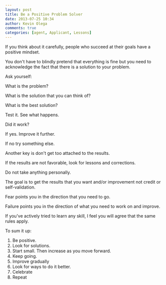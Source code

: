 ```yaml
---
layout: post
title: Be a Positive Problem Solver
date: 2013-07-25 10:34
author: Kevin Olega
comments: true
categories: [agent, Applicant, Lessons]
---
```

If you think about it carefully, people who succeed at their goals have a positive mindset.

You don't have to blindly pretend that everything is fine but you need to acknowledge the fact that there is a solution to your problem.

Ask yourself:

What is the problem?

What is the solution that you can think of?

What is the best solution?

Test it. See what happens.

Did it work?

If yes. Improve it further. 

If no try something else.

Another key is don't get too attached to the results.

If the results are not favorable, look for lessons and corrections.

Do not take anything personally. 

The goal is to get the results that you want and/or improvement not credit or self-validation.

Fear points you in the direction that you need to go. 

Failure points you in the direction of what you need to work on and improve.

If you've actively tried to learn any skill, I feel you will agree that the same rules apply.

To sum it up:

1.  Be positive.
2.  Look for solutions.
3.  Start small. Then increase as you move forward.
4.  Keep going.
5.  Improve gradually
6.  Look for ways to do it better.
7.  Celebrate
8.  Repeat
